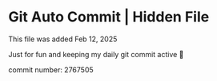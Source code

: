 # Git Auto Commit | Hidden File

This file was added Feb 12, 2025

Just for fun and keeping my daily git commit active 🤪

commit number: 2767505

